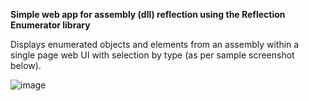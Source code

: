 <b>Simple web app for assembly (dll) reflection using the Reflection Enumerator library</b>

<p>Displays enumerated objects and elements from an assembly within a single page web UI with selection by type (as per sample screenshot below).</p>

![image](https://github.com/user-attachments/assets/91acdd5e-9011-4ab7-9fd2-428d1a0daead)
